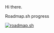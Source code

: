 Hi there.

Roadmap.sh progress

[![roadmap.sh](https://roadmap.sh/card/wide/67a40e90f863343482468d3b?variant=dark&roadmaps=data-analyst%2Cpython%2Cfull-stack%2Cai-data-scientist)](https://roadmap.sh)
